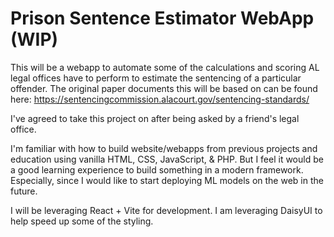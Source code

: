 # Prison Sentence Estimator WebApp (WIP)

This will be a webapp to automate some of the calculations and scoring AL legal offices have to perform to estimate the sentencing of a particular offender. 
The original paper documents this will be based on can be found here: https://sentencingcommission.alacourt.gov/sentencing-standards/

I've agreed to take this project on after being asked by a friend's legal office.

I'm familiar with how to build website/webapps from previous projects and education using vanilla HTML, CSS, JavaScript, & PHP. But I feel it would be a good learning experience to build something in a modern framework. Especially, since I would like to start deploying ML models on the web in the future.

I will be leveraging React + Vite for development. I am leveraging DaisyUI to help speed up some of the styling.
